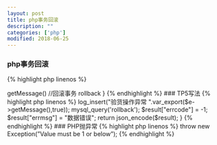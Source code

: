 ```yaml
---
layout: post
title: php事务回滚
description: ""
categories: ['php']
modified: 2018-06-25
---
```


### php事务回滚

{% highlight php linenos %}
<?  //示例
try {
    //开启事务 start transaction
    
    //提交事务 commit
} catch (\Exception $e) { //错误消息 $e->getMessage()
    //回滚事务 rollback

}
{% endhighlight %}

### TP5写法

{% highlight php linenos %}
<?php
try {
    Db ::startTrans();
    //SQL语句
    Db::commit();
    return json_encode($result);
} catch (\Exception $e) {
    // 回滚事务
    Db::rollback();
    return json_encode($result);
}
{% endhighlight %}

###  原生PHP

{% highlight php linenos %}
<?php
try {
    mysql_query('start transaction');
    //SQL语句
    mysql_query('commit');
    return json_encode($result);
} catch (\Exception $e) {
    // 回滚事务
    $log_ops ->log_insert("验货操作异常 ".var_export($e->getMessage(),true));
    mysql_query('rollback');
    $result["errcode"] = -1;
    $result["errmsg"] = "数据错误";
    return json_encode($result);
}
{% endhighlight %}

### PHP抛异常

{% highlight php linenos %}
throw new Exception(”Value must be 1 or below”); 
{% endhighlight %}

